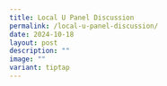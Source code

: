 ```yaml
---
title: Local U Panel Discussion
permalink: /local-u-panel-discussion/
date: 2024-10-18
layout: post
description: ""
image: ""
variant: tiptap
---
```

